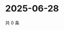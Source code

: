 # 2025-06-28

共 0 条

<!-- BEGIN ZHIHUQUESTIONS -->
<!-- 最后更新时间 Sat Jun 28 2025 22:10:07 GMT+0800 (China Standard Time) -->

<!-- END ZHIHUQUESTIONS -->
